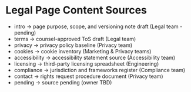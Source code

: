 # Legal Page Content Sources

- intro → page purpose, scope, and versioning note draft (Legal team - pending)
- terms → counsel-approved ToS draft (Legal team)
- privacy → privacy policy baseline (Privacy team)
- cookies → cookie inventory (Marketing & Privacy teams)
- accessibility → accessibility statement source (Accessibility team)
- licensing → third-party licensing spreadsheet (Engineering)
- compliance → jurisdiction and frameworks register (Compliance team)
- contact → rights request procedure document (Privacy team)
- pending → source pending (owner TBD)
